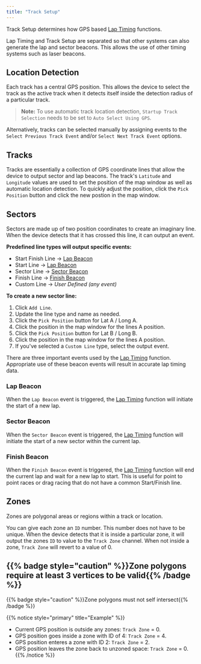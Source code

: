 ```yaml
---
title: "Track Setup"
---
```


Track Setup determines how GPS based [Lap Timing](./lap-timing.md) functions.

Lap Timing and Track Setup are separated so that other systems can also generate the lap and sector beacons. This allows the use of other timing systems such as laser beacons.

## Location Detection
Each track has a central GPS position. This allows the device to select the track as the active track when it detects itself inside the detection radius of a particular track.
> **Note:** To use automatic track location detection, `Startup Track Selection` needs to be set to `Auto Select Using GPS`.

Alternatively, tracks can be selected manually by assigning events to the `Select Previous Track Event` and/or `Select Next Track Event` options.

## Tracks
Tracks are essentially a collection of GPS coordinate lines that allow the device to output sector and lap beacons.
The track's `Latitude` and `Longitude` values are used to set the position of the map window as well as automatic location detection.
To quickly adjust the position, click the `Pick Position` button and click the new postion in the map window.

## Sectors
Sectors are made up of two position coordinates to create an imaginary line. When the device detects that it has crossed this line, it can output an event.

**Predefined line types will output specific events:**
 - Start Finish Line → [Lap Beacon](#lap-beacon)
 - Start Line → [Lap Beacon](#lap-beacon)
 - Sector Line → [Sector Beacon](#sector-beacon)
 - Finish Line → [Finish Beacon](#finish-beacon)
 - Custom Line → *User Defined (any event)*

**To create a new sector line:**
 1. Click `Add Line`. 
 2. Update the line type and name as needed.
 3. Click the `Pick Position` button for Lat A / Long A.
 4. Click the position in the map window for the lines A position.
 5. Click the `Pick Position` button for Lat B / Long B.
 6. Click the position in the map window for the lines A position.
 7. If you've selected a `Custom Line` type, select the output event.

There are three important events used by the [Lap Timing](./lap-timing.md) function. Appropriate use of these beacon events will result in accurate lap timing data.

### Lap Beacon
When the `Lap Beacon` event is triggered, the [Lap Timing](./lap-timing.md) function will initiate the start of a new lap.

### Sector Beacon
When the `Sector Beacon` event is triggered, the [Lap Timing](./lap-timing.md) function will initiate the start of a new sector within the current lap.

### Finish Beacon
When the `Finish Beacon` event is triggered, the [Lap Timing](./lap-timing.md) function will end the current lap and wait for a new lap to start.
This is useful for point to point races or drag racing that do not have a common Start/Finish line.

## Zones
Zones are polygonal areas or regions within a track or location. 

You can give each zone an `ID` number. This number does not have to be unique. When the device detects that it is inside a particular zone, it will output the zones `ID` to value to the `Track Zone` channel. When not inside a zone, `Track Zone` will revert to a value of 0.

{{% badge style="caution" %}}Zone polygons require at least 3 vertices to be valid{{% /badge %}}
 -
{{% badge style="caution" %}}Zone polygons must not self intersect{{% /badge %}}

{{% notice style="primary" title="Example" %}}
 - Current GPS position is outside any zones: `Track Zone` = 0.
 - GPS position goes inside a zone with ID of 4: `Track Zone` = 4.
 - GPS position enteres a zone with ID 2: `Track Zone` = 2.
 - GPS position leaves the zone back to unzoned space: `Track Zone` = 0.
{{% /notice %}}